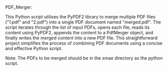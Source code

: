 PDF_Merger:

This Python script utilises the PyPDF2 library to merge multiple PDF files ("1.pdf" and "2.pdf") into a single PDF document named "merged.pdf". The script iterates through the list of input PDFs, opens each file, reads its content using PyPDF2, appends the content to a PdfMerger object, and finally writes the merged content into a new PDF file. This straightforward project simplifies the process of combining PDF documents using a concise and effective Python script.

Note: The PDFs to be merged should be in the smae directory as the python script.  

